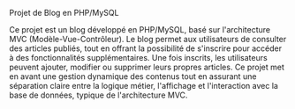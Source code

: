 Projet de Blog en PHP/MySQL


Ce projet est un blog développé en PHP/MySQL, basé sur l'architecture MVC (Modèle-Vue-Contrôleur). Le blog permet aux utilisateurs de consulter des articles publiés, tout en offrant la possibilité de s'inscrire pour accéder à des fonctionnalités supplémentaires. Une fois inscrits, les utilisateurs peuvent ajouter, modifier ou supprimer leurs propres articles.
Ce projet met en avant une gestion dynamique des contenus tout en assurant une séparation claire entre la logique métier, l'affichage et l'interaction avec la base de données, typique de l'architecture MVC.
